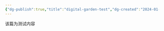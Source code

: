 ```yaml
---
{"dg-publish":true,"title":"digital-garden-test","dg-created":"2024-01-15,15:15:05","tags":["test"],"permalink":"/digital-garden-test/","dgPassFrontmatter":true}
---
```



该篇为测试内容
